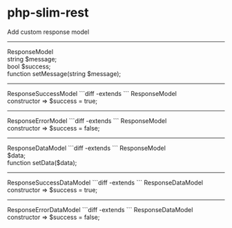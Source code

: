 # php-slim-rest

Add custom response model
<br>
<hr>
ResponseModel
<br>
string $message;
<br>
bool $success;
<br>
function setMessage(string $message);
<br>
<hr>
ResponseSuccessModel ```diff -extends ``` ResponseModel
<br>
constructor => $success = true;
<br>
<hr>
ResponseErrorModel ```diff -extends ``` ResponseModel
<br>
constructor => $success = false;
<br>

<hr>
ResponseDataModel ```diff -extends ``` ResponseModel
<br>
$data;
<br>
function setData($data);
<br>
<hr>
ResponseSuccessDataModel ```diff -extends ``` ResponseDataModel
<br>
constructor => $success = true;
<br>
<hr>
ResponseErrorDataModel ```diff -extends ``` ResponseDataModel
<br>
constructor => $success = false;
<br>

